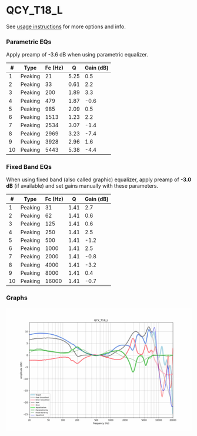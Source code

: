 # QCY_T18_L
See [usage instructions](https://github.com/jaakkopasanen/AutoEq#usage) for more options and info.

### Parametric EQs
Apply preamp of -3.6 dB when using parametric equalizer.

|   # | Type    |   Fc (Hz) |    Q |   Gain (dB) |
|-----|---------|-----------|------|-------------|
|   1 | Peaking |        21 | 5.25 |         0.5 |
|   2 | Peaking |        33 | 0.61 |         2.2 |
|   3 | Peaking |       200 | 1.89 |         3.3 |
|   4 | Peaking |       479 | 1.87 |        -0.6 |
|   5 | Peaking |       985 | 2.09 |         0.5 |
|   6 | Peaking |      1513 | 1.23 |         2.2 |
|   7 | Peaking |      2534 | 3.07 |        -1.4 |
|   8 | Peaking |      2969 | 3.23 |        -7.4 |
|   9 | Peaking |      3928 | 2.96 |         1.6 |
|  10 | Peaking |      5443 | 5.38 |        -4.4 |

### Fixed Band EQs
When using fixed band (also called graphic) equalizer, apply preamp of **-3.0 dB** (if available) and set gains manually with these parameters.

|   # | Type    |   Fc (Hz) |    Q |   Gain (dB) |
|-----|---------|-----------|------|-------------|
|   1 | Peaking |        31 | 1.41 |         2.7 |
|   2 | Peaking |        62 | 1.41 |         0.6 |
|   3 | Peaking |       125 | 1.41 |         0.6 |
|   4 | Peaking |       250 | 1.41 |         2.5 |
|   5 | Peaking |       500 | 1.41 |        -1.2 |
|   6 | Peaking |      1000 | 1.41 |         2.5 |
|   7 | Peaking |      2000 | 1.41 |        -0.8 |
|   8 | Peaking |      4000 | 1.41 |        -3.2 |
|   9 | Peaking |      8000 | 1.41 |         0.4 |
|  10 | Peaking |     16000 | 1.41 |        -0.7 |

### Graphs
![](./QCY_T18_L.png)
